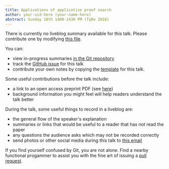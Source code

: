 ```yaml
---
title: Applications of applicative proof search
author: your-uid-here (your-name-here)
abstract: Sunday 18th 1400-1430 PM (TyDe 2016)
---
```


There is currently no liveblog summary available for this talk. Please contribute one by modifying [this file](https://github.com/ocamllabs/icfp2016-blog/blob/master/TyDe/applications-of-applicative-pr.md).

You can:
* view in-progress summaries [in the Git repository](https://github.com/ocamllabs/icfp2016-blog/tree/master/TyDe/applications-of-applicative-pr/)
* track the [GitHub issue](https://github.com/ocamllabs/icfp2016-blog/issues/22) for this talk
* contribute your own notes by copying the [template](applications-of-applicative-pr/template.md) for this talk.

Some useful contributions before the talk include:
* a link to an open access preprint PDF (see [here](https://github.com/gasche/icfp2016-papers))
* background information you might feel will help readers understand the talk better

During the talk, some useful things to record in a liveblog are:
* the general flow of the speaker's explanation
* summaries or links that would be useful to a reader that has not read the paper
* any questions the audience asks which may not be recorded correctly
* send photos or other social media during this talk to [this email](mailto:icfp16.photos@gmail.com?subject=TyDe:applications-of-applicative-pr)

If you find yourself confused by Git, you are not alone. Find a nearby functional progammer
to assist you with the fine art of issuing a [pull request](https://help.github.com/articles/about-pull-requests/).

